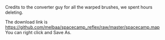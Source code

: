 Credits to the converter guy for all the warped brushes, we spent hours
deleting. 

The download link is https://github.com/melbaa/spacecamp_reflex/raw/master/spacecamp.map
You can right click and Save As.
